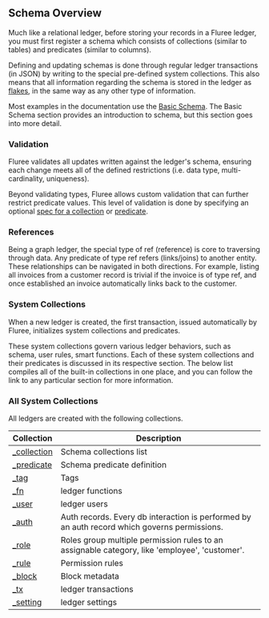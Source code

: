 ## Schema Overview

Much like a relational ledger, before storing your records in a Fluree ledger, you must first register a schema which consists of collections (similar to tables) and predicates (similar to columns).

Defining and updating schemas is done through regular ledger transactions (in JSON) by writing to the special pre-defined system collections. This also means that all information regarding the schema is stored in the ledger as [flakes](/guides/intro/what-is-fluree#flakes), in the same way as any other type of information. 

Most examples in the documentation use the [Basic Schema](/docs/getting-started/start-here#overview). The Basic Schema section provides an introduction to schema, but this section goes into more detail. 

### Validation
Fluree validates all updates written against the ledger's schema, ensuring each change meets all of the defined restrictions (i.e. data type, multi-cardinality, uniqueness).

Beyond validating types, Fluree allows custom validation that can further restrict predicate values. This level of validation is done by specifying an optional [spec for a collection](/guides/smart-functions/collection-spec) or [predicate](/guides/smart-functions/predicate-spec).

### References 
Being a graph ledger, the special type of ref (reference) is core to traversing through data. Any predicate of type ref refers (links/joins) to another entity. These relationships can be navigated in both directions. For example, listing all invoices from a customer record is trivial if the invoice is of type ref, and once established an invoice automatically links back to the customer.

### System Collections

When a new ledger is created, the first transaction, issued automatically by Fluree, initializes system collections and predicates. 

These system collections govern various ledger behaviors, such as schema, user rules, smart functions. Each of these system collections and their predicates is discussed in its respective section. The below list compiles all of the built-in collections in one place, and you can follow the link to any particular section for more information.

### All System Collections

All ledgers are created with the following collections. 

Collection | Description
--- | ---
[_collection](/docs/schema/collections) | Schema collections list
[_predicate](/docs/schema/predicates) | Schema predicate definition
[_tag](/docs/schema/tags) | Tags
[_fn](/docs/schema/functions) | ledger functions
[_user](/docs/schema/identity#_user) | ledger users
[_auth](/docs/schema/identity#_auth) | Auth records. Every db interaction is performed by an auth record which governs permissions.
[_role](/docs/schema/identity#_role) | Roles group multiple permission rules to an assignable category, like 'employee', 'customer'.
[_rule](/docs/schema/identity#_rule) | Permission rules
[_block](/docs/schema/metadata#_block) | Block metadata
[_tx](/docs/schema/metadata#_tx) | ledger transactions
[_setting](/docs/schema/settings) | ledger settings